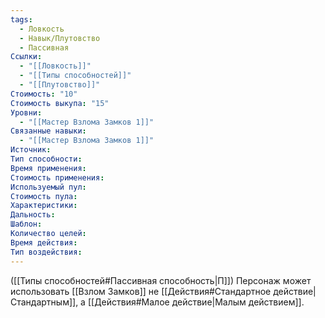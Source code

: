 ```yaml
---
tags:
  - Ловкость
  - Навык/Плутовство
  - Пассивная
Ссылки:
  - "[[Ловкость]]"
  - "[[Типы способностей]]"
  - "[[Плутовство]]"
Стоимость: "10"
Стоимость выкупа: "15"
Уровни:
  - "[[Мастер Взлома Замков 1]]"
Связанные навыки:
  - "[[Мастер Взлома Замков 1]]"
Источник:
Тип способности:
Время применения:
Стоимость применения:
Используемый пул:
Стоимость пула:
Характеристики:
Дальность:
Шаблон:
Количество целей:
Время действия:
Тип воздействия:
---
```

([[Типы способностей#Пассивная способность|П]]) Персонаж может использовать [[Взлом Замков]] не [[Действия#Стандартное действие|Стандартным]], а [[Действия#Малое действие|Малым действием]]. 